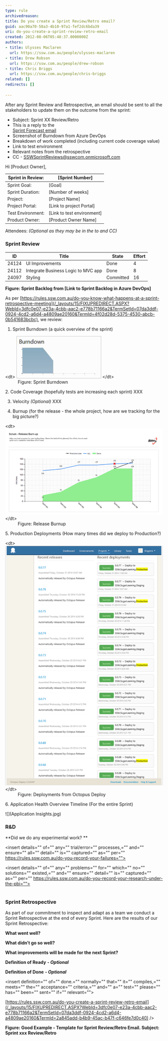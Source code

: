 ```yaml
---
type: rule
archivedreason: 
title: Do you create a Sprint Review/Retro email?
guid: aac90a70-58a3-4b10-97a1-fef2dc6bda39
uri: do-you-create-a-sprint-review-retro-email
created: 2012-08-06T05:48:37.0000000Z
authors:
- title: Ulysses Maclaren
  url: https://ssw.com.au/people/ulysses-maclaren
- title: Drew Robson
  url: https://ssw.com.au/people/drew-robson
- title: Chris Briggs
  url: https://ssw.com.au/people/chris-briggs
related: []
redirects: []

---
```


After any Sprint Review and Retrospective, an email should be sent to all the stakeholders to update them on the outcome from the sprint:

<!--endintro-->

* Subject: <client name=""> Sprint XX Review/Retro </client>
* This is a reply to the <br>      [Sprint Forecast email](/Pages/Do-you-create-a-Sprint-Forecast-email.aspx)
* Screenshot of Burndown from Azure DevOps
* Breakdown of work completed (including current code coverage value)
* Link to test environment
* Relevant notes from the retrospective
* CC - SSWSprintReviews@sswcom.onmicrosoft.com



Hi [Product Owner],


| Sprint in Review:  | [Sprint Number] |
| --- | --- |
| Sprint Goal:  | [Goal] |
| Sprint Duration:  | [Number of weeks] |
| Project:  | [Project Name] |
| Project Portal:  | [Link to project Portal] |
| Test Environment:      | [Link to test environment] |
| Product Owner:  | [Product Owner Name] |


Attendees:        *(Optional as they may be in the to and CC)*



### Sprint Review





| **ID**  | **Title**  | **State**  |  **Effort** <br> |
| --- | --- | --- | --- |
| 24124 <br> | UI Improvements<br> | Done<br> | 4<br> |
| 24112 <br> | Integrate Business Logic to MVC app  <br> | Done | 8<br> |
| 24097 <br> | Styling<br> | Committed  <br> | 16<br> |

**Figure: Sprint Backlog from [Link to Sprint Backlog in Azure DevOps]** 


As per [https://rules.ssw.com.au/do-you-know-what-happens-at-a-sprint-retrospective-meeting](/_layouts/15/FIXUPREDIRECT.ASPX?WebId=3dfc0e07-e23a-4cbb-aac2-e778b71166a2&TermSetId=07da3ddf-0924-4cd2-a6d4-a4809ae20160&TermId=4f02d28d-5375-4530-abcb-0b541683bcbc), we review:

1. Sprint Burndown (a quick overview of the sprint)
<dl class="image">&lt;dt&gt;
         <img src="burndown.JPG" alt="">
      &lt;/dt&gt;<dd>Figure: Sprint Burndown</dd></dl>
2. Code Coverage (hopefully tests are increasing each sprint)
XXX

3. Velocity        *(Optional)*
XXX

4. Burnup (for the release - the whole project, how are we tracking for the big picture?)
<dl class="image">&lt;dt&gt;
         <img alt="Release Burnup.jpg" src="Release Burnup.jpg" style="width:600px;">
      &lt;/dt&gt;<dd>Figure: Release Burnup</dd></dl>
5. Production Deployments (How many times did we deploy to Production?)
<dl class="image">&lt;dt&gt;
         <img alt="production-deploy.jpg" src="production-deploy.png" style="width:600px;">
      &lt;/dt&gt;<dd>Figure: Deployments from Octopus Deploy</dd></dl>
6. Application Health Overview Timeline (For the entire Sprint)


![](Application Insights.jpg)

### R&D 




**Did we do any experimental work?
**

<insert details="" of="" any="" trial/error="" processes,="" and="" ensure="" all="" detail="" is="" captured="" as="" per="" https://rules.ssw.com.au/do-you-record-your-failures=""><br></insert>

<insert details="" of="" any="" problems="" for="" which="" no="" solutions="" existed,="" and="" ensure="" detail="" is="" captured="" as="" per="" https://rules.ssw.com.au/do-you-record-your-research-under-the-pbi=""><br><br></insert>

### Sprint Retrospective


As part of our commitment to inspect and adapt as a team we conduct a Sprint Retrospective at the end of every Sprint. Here are the results of our Sprint Retrospective:

**What went well?** 
<insert what="" went="" well="" from="" retro=""><br></insert>

**What didn’t go so well?** 
<insert what="" did="" not="" went="" well="" from="" retro=""></insert>

**What improvements will be made for the next Sprint?** 
<insert what="" improvements="" will="" be="" made="" for="" the="" next="" sprint=""></insert>

**Definition of Ready** ***- Optional***

<insert the="" definition="" of="" ready.="" normally="" that="" the="" pbis="" are="" sized="" with="" acceptance="" criteria="" added=""></insert>

**Definition of Done** ***- Optional***

<insert definition="" of="" done.="" normally="" that="" it="" compiles,="" meets="" the="" acceptance="" criteria,="" and="" a="" test="" please="" has="" been="" sent="" if="" relevant=""></insert>

<this is="" as="" per="" the="" rule:=""></this>[https://rules.ssw.com.au/do-you-create-a-sprint-review-retro-email](/_layouts/15/FIXUPREDIRECT.ASPX?WebId=3dfc0e07-e23a-4cbb-aac2-e778b71166a2&TermSetId=07da3ddf-0924-4cd2-a6d4-a4809ae20160&TermId=2a845add-b4b9-45ac-b47f-c646fe7d0c40) />

**Figure: Good Example - Template for Sprint Review/Retro Email. Subject: Sprint xxx Review/Retro**
